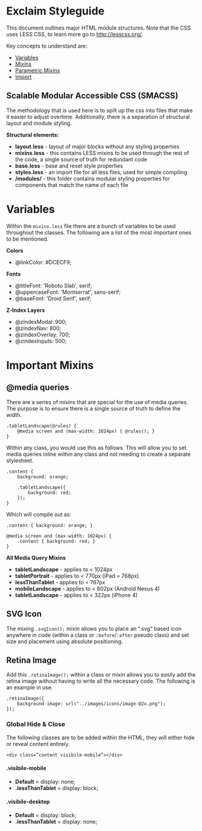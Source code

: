 # Exclaim Styleguide

This document outlines major HTML module structures. Note that the CSS uses LESS CSS, to learn more go to http://lesscss.org/.

Key concepts to understand are:

- [Variables](http://lesscss.org/features/#variables-feature)
- [Mixins](http://lesscss.org/features/#mixins-feature)
- [Parametric Mixins](http://lesscss.org/features/#mixins-parametric-feature)
- [Import](http://lesscss.org/features/#import-options)


## Scalable Modular Accessible CSS (SMACSS)

The methodology that is used here is to spilt up the css into files that make it easier to adjust overtime. Additionally, there is a separation of structural layout and module styling.

**Structural elements:**

- **layout.less** - layout of major blocks without any styling properties
- **mixins.less** - this contains LESS mixins to be used through the rest of the code, a single source of truth for redundant code
- **base.less** - base and reset style properties
- **styles.less** - an import file for all less files, used for simple compiling
- **/modules/** - this folder contains modular styling properties for components that match the name of each file

# Variables

Within the `mixins.less` file there are a bunch of variables to be used throughout the classes. The following are a list of the most important ones to be mentioned.

**Colors**
- @linkColor:         #DCECF9;

**Fonts**
- @titleFont:         'Roboto Slab', serif;
- @uppercaseFont:     'Montserrat', sans-serif;
- @baseFont:          'Droid Serif', serif;

**Z-Index Layers**
- @zindexModal:       900;
- @zindexNav:         800;
- @zindexOverlay:     700;
- @zindexInputs:      500;

# Important Mixins

## @media queries

There are a series of mixins that are special for the use of media queries. The purpose is to ensure there is a single source of truth to define the width. 

```
.tabletLandscape(@rules) {
	@media screen and (max-width: 1024px) { @rules(); }
}
```

Within any class, you would use this as follows. This will allow you to set media queries inline within any class and not needing to create a separate stylesheet.

```
.content {
	background: orange;
	
	.tabletLandscape({
		background: red;
	});
}
```

Which will compile out as:

```
.content { background: orange; }

@media screen and (max-width: 1024px) {
	.content { background: red; }
}
```

**All Media Query Mixins**

- **tabletLandscape** - applies to < 1024px
- **tabletPortrait** - applies to < 770px (iPad = 768px)
- **lessThanTablet** - applies to < 767px 
- **mobileLandscape** - applies to < 602px (Android Nexus 4)
- **tabletLandscape** - applies to < 322px (iPhone 4)

## SVG Icon

The mixing `.svgIcon();` mixin allows you to place an “.svg” based icon anywhere in code (within a class or `:before`/`:after` pseudo class) and set size and placement using absolute positioning. 

## Retina Image 

Add this `.retinaImage();` within a class or mixin allows you to easily add the retina image without having to write all the necessary code. The following is an example in use.

```
.retinaImage({
 	background-image: url("../images/icons/image-@2x.png");          
});
```

### Global Hide & Close 

The following classes are to be added within the HTML, they will either hide or reveal content entirely.

```
<div class=“content visibile-mobile”></div>
```

#### .visibile-mobile

- **Default** = display: none;
- **.lessThanTablet** = display: block;

#### .visibile-desktop

- **Default** = display: block;
- **.lessThanTablet** = display: none;